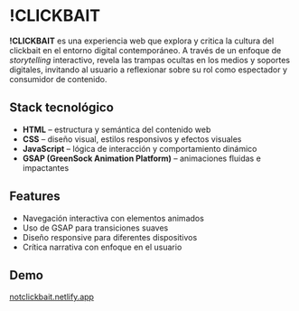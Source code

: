 # !CLICKBAIT

**!CLICKBAIT** es una experiencia web que explora y critica la cultura del clickbait en el entorno digital contemporáneo. A través de un enfoque de _storytelling_ interactivo, revela las trampas ocultas en los medios y soportes digitales, invitando al usuario a reflexionar sobre su rol como espectador y consumidor de contenido.

## Stack tecnológico

- **HTML** – estructura y semántica del contenido web
- **CSS** – diseño visual, estilos responsivos y efectos visuales
- **JavaScript** – lógica de interacción y comportamiento dinámico
- **GSAP (GreenSock Animation Platform)** – animaciones fluidas e impactantes

## Features

- Navegación interactiva con elementos animados
- Uso de GSAP para transiciones suaves
- Diseño responsive para diferentes dispositivos
- Crítica narrativa con enfoque en el usuario

## Demo

[notclickbait.netlify.app](https://notclickbait.netlify.app)

